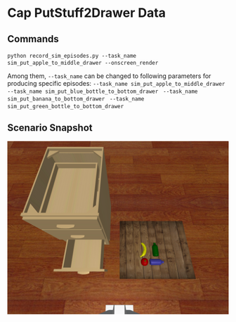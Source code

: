 # Cap PutStuff2Drawer Data

## Commands
    python record_sim_episodes.py --task_name sim_put_apple_to_middle_drawer --onscreen_render
Among them, `--task_name` can be changed to following parameters for producing specific episodes:
`--task_name sim_put_apple_to_middle_drawer
`
`--task_name sim_put_blue_bottle_to_bottom_drawer
`
`--task_name sim_put_banana_to_bottom_drawer
`
`--task_name sim_put_green_bottle_to_bottom_drawer
`

## Scenario Snapshot
![img_2.png](snapshot.png)


